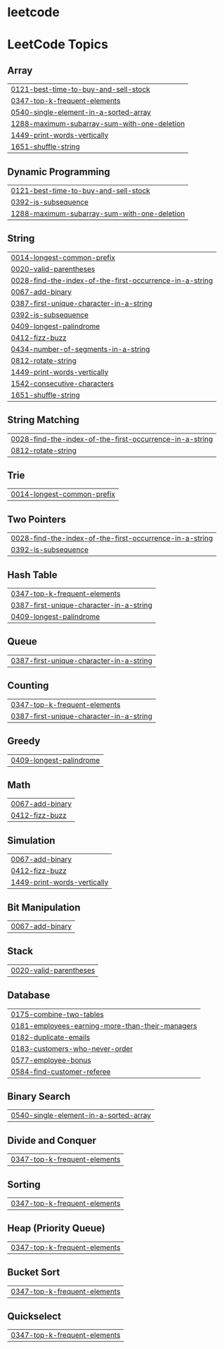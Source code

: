 # leetcode

<!---LeetCode Topics Start-->
# LeetCode Topics
## Array
|  |
| ------- |
| [0121-best-time-to-buy-and-sell-stock](https://github.com/Harshsahu001/dsa/tree/master/0121-best-time-to-buy-and-sell-stock) |
| [0347-top-k-frequent-elements](https://github.com/Harshsahu001/dsa/tree/master/0347-top-k-frequent-elements) |
| [0540-single-element-in-a-sorted-array](https://github.com/Harshsahu001/dsa/tree/master/0540-single-element-in-a-sorted-array) |
| [1288-maximum-subarray-sum-with-one-deletion](https://github.com/Harshsahu001/dsa/tree/master/1288-maximum-subarray-sum-with-one-deletion) |
| [1449-print-words-vertically](https://github.com/Harshsahu001/dsa/tree/master/1449-print-words-vertically) |
| [1651-shuffle-string](https://github.com/Harshsahu001/dsa/tree/master/1651-shuffle-string) |
## Dynamic Programming
|  |
| ------- |
| [0121-best-time-to-buy-and-sell-stock](https://github.com/Harshsahu001/dsa/tree/master/0121-best-time-to-buy-and-sell-stock) |
| [0392-is-subsequence](https://github.com/Harshsahu001/dsa/tree/master/0392-is-subsequence) |
| [1288-maximum-subarray-sum-with-one-deletion](https://github.com/Harshsahu001/dsa/tree/master/1288-maximum-subarray-sum-with-one-deletion) |
## String
|  |
| ------- |
| [0014-longest-common-prefix](https://github.com/Harshsahu001/dsa/tree/master/0014-longest-common-prefix) |
| [0020-valid-parentheses](https://github.com/Harshsahu001/dsa/tree/master/0020-valid-parentheses) |
| [0028-find-the-index-of-the-first-occurrence-in-a-string](https://github.com/Harshsahu001/dsa/tree/master/0028-find-the-index-of-the-first-occurrence-in-a-string) |
| [0067-add-binary](https://github.com/Harshsahu001/dsa/tree/master/0067-add-binary) |
| [0387-first-unique-character-in-a-string](https://github.com/Harshsahu001/dsa/tree/master/0387-first-unique-character-in-a-string) |
| [0392-is-subsequence](https://github.com/Harshsahu001/dsa/tree/master/0392-is-subsequence) |
| [0409-longest-palindrome](https://github.com/Harshsahu001/dsa/tree/master/0409-longest-palindrome) |
| [0412-fizz-buzz](https://github.com/Harshsahu001/dsa/tree/master/0412-fizz-buzz) |
| [0434-number-of-segments-in-a-string](https://github.com/Harshsahu001/dsa/tree/master/0434-number-of-segments-in-a-string) |
| [0812-rotate-string](https://github.com/Harshsahu001/dsa/tree/master/0812-rotate-string) |
| [1449-print-words-vertically](https://github.com/Harshsahu001/dsa/tree/master/1449-print-words-vertically) |
| [1542-consecutive-characters](https://github.com/Harshsahu001/dsa/tree/master/1542-consecutive-characters) |
| [1651-shuffle-string](https://github.com/Harshsahu001/dsa/tree/master/1651-shuffle-string) |
## String Matching
|  |
| ------- |
| [0028-find-the-index-of-the-first-occurrence-in-a-string](https://github.com/Harshsahu001/dsa/tree/master/0028-find-the-index-of-the-first-occurrence-in-a-string) |
| [0812-rotate-string](https://github.com/Harshsahu001/dsa/tree/master/0812-rotate-string) |
## Trie
|  |
| ------- |
| [0014-longest-common-prefix](https://github.com/Harshsahu001/dsa/tree/master/0014-longest-common-prefix) |
## Two Pointers
|  |
| ------- |
| [0028-find-the-index-of-the-first-occurrence-in-a-string](https://github.com/Harshsahu001/dsa/tree/master/0028-find-the-index-of-the-first-occurrence-in-a-string) |
| [0392-is-subsequence](https://github.com/Harshsahu001/dsa/tree/master/0392-is-subsequence) |
## Hash Table
|  |
| ------- |
| [0347-top-k-frequent-elements](https://github.com/Harshsahu001/dsa/tree/master/0347-top-k-frequent-elements) |
| [0387-first-unique-character-in-a-string](https://github.com/Harshsahu001/dsa/tree/master/0387-first-unique-character-in-a-string) |
| [0409-longest-palindrome](https://github.com/Harshsahu001/dsa/tree/master/0409-longest-palindrome) |
## Queue
|  |
| ------- |
| [0387-first-unique-character-in-a-string](https://github.com/Harshsahu001/dsa/tree/master/0387-first-unique-character-in-a-string) |
## Counting
|  |
| ------- |
| [0347-top-k-frequent-elements](https://github.com/Harshsahu001/dsa/tree/master/0347-top-k-frequent-elements) |
| [0387-first-unique-character-in-a-string](https://github.com/Harshsahu001/dsa/tree/master/0387-first-unique-character-in-a-string) |
## Greedy
|  |
| ------- |
| [0409-longest-palindrome](https://github.com/Harshsahu001/dsa/tree/master/0409-longest-palindrome) |
## Math
|  |
| ------- |
| [0067-add-binary](https://github.com/Harshsahu001/dsa/tree/master/0067-add-binary) |
| [0412-fizz-buzz](https://github.com/Harshsahu001/dsa/tree/master/0412-fizz-buzz) |
## Simulation
|  |
| ------- |
| [0067-add-binary](https://github.com/Harshsahu001/dsa/tree/master/0067-add-binary) |
| [0412-fizz-buzz](https://github.com/Harshsahu001/dsa/tree/master/0412-fizz-buzz) |
| [1449-print-words-vertically](https://github.com/Harshsahu001/dsa/tree/master/1449-print-words-vertically) |
## Bit Manipulation
|  |
| ------- |
| [0067-add-binary](https://github.com/Harshsahu001/dsa/tree/master/0067-add-binary) |
## Stack
|  |
| ------- |
| [0020-valid-parentheses](https://github.com/Harshsahu001/dsa/tree/master/0020-valid-parentheses) |
## Database
|  |
| ------- |
| [0175-combine-two-tables](https://github.com/Harshsahu001/dsa/tree/master/0175-combine-two-tables) |
| [0181-employees-earning-more-than-their-managers](https://github.com/Harshsahu001/dsa/tree/master/0181-employees-earning-more-than-their-managers) |
| [0182-duplicate-emails](https://github.com/Harshsahu001/dsa/tree/master/0182-duplicate-emails) |
| [0183-customers-who-never-order](https://github.com/Harshsahu001/dsa/tree/master/0183-customers-who-never-order) |
| [0577-employee-bonus](https://github.com/Harshsahu001/dsa/tree/master/0577-employee-bonus) |
| [0584-find-customer-referee](https://github.com/Harshsahu001/dsa/tree/master/0584-find-customer-referee) |
## Binary Search
|  |
| ------- |
| [0540-single-element-in-a-sorted-array](https://github.com/Harshsahu001/dsa/tree/master/0540-single-element-in-a-sorted-array) |
## Divide and Conquer
|  |
| ------- |
| [0347-top-k-frequent-elements](https://github.com/Harshsahu001/dsa/tree/master/0347-top-k-frequent-elements) |
## Sorting
|  |
| ------- |
| [0347-top-k-frequent-elements](https://github.com/Harshsahu001/dsa/tree/master/0347-top-k-frequent-elements) |
## Heap (Priority Queue)
|  |
| ------- |
| [0347-top-k-frequent-elements](https://github.com/Harshsahu001/dsa/tree/master/0347-top-k-frequent-elements) |
## Bucket Sort
|  |
| ------- |
| [0347-top-k-frequent-elements](https://github.com/Harshsahu001/dsa/tree/master/0347-top-k-frequent-elements) |
## Quickselect
|  |
| ------- |
| [0347-top-k-frequent-elements](https://github.com/Harshsahu001/dsa/tree/master/0347-top-k-frequent-elements) |
<!---LeetCode Topics End-->
